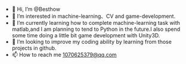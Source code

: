 - 👋 Hi, I’m @Besthow
- 👀 I’m interested in machine-learning、CV and game-development.
- 🌱 I’m currently learning how to complete machine-learning task with matlab,and I am planning to tend to Python in the future.I also spend some time doing a little bit game development with Unity3D.
- 💞️ I’m looking to improve my coding ability by learning from those projects in github.
- 📫 How to reach me 1070625379@qq.com

<!---
Besthow/Besthow is a ✨ special ✨ repository because its `README.md` (this file) appears on your GitHub profile.
You can click the Preview link to take a look at your changes.
--->
